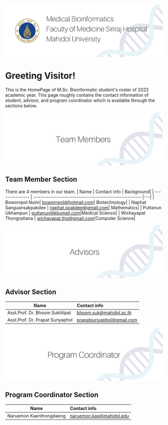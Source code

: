 ![alt text](/resource/1.png)
# Greeting Visitor!
This is the HomePage of M.Sc. Bioinformatic student's roster of 2022 academic year. This page roughly contains the contact information of student, advisor, and program coordinator which is available through the sections below.


![alt text](/resource/2.png)

## Team Member Section
There are 4 members in our team. 
| Name        | Contact info                                          | Background|
| --------------- | :----------------------------------------------------- |---|
| Bowornpol Nuim| bowornpol@hotmail.com| Biotechnology|
| Naphat Sanguansakpakdee | naphat.spakdee@gmail.com| Mathematics| 
| Puttanun Ukhampun | puttanun@kkumail.com|Medical Science|
| Wichayapat Thongrattana | wichayapat.tho@gmail.com|Computer Science|

![alt text](/resource/3.png)
## Advisor Section
| Name      | Contact info                                          |
| --------------- | :----------------------------------------------------- |
|Asst.Prof. Dr. Bhoom Suktitipat|bhoom.suk@mahidol.ac.th|
|Asst.Prof. Dr. Prapat Suriyaphol|prapatsuriyaphol@gmail.com|

![alt text](/resource/4.png)
## Program Coordinator Section
| Name      | Contact info                                          |
| --------------- | :----------------------------------------------------- |
|Naruemon Kaenthongdaeng| naruemon.kae@mahidol.edu|
